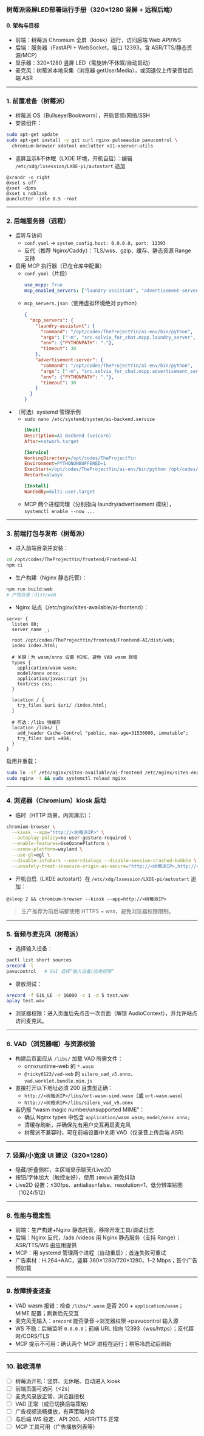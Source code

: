 ### 树莓派竖屏LED部署运行手册（320×1280 竖屏 + 远程后端）

#### 0. 架构与目标
- 前端：树莓派 Chromium 全屏（kiosk）运行，访问后端 Web API/WS
- 后端：服务器（FastAPI + WebSocket，端口 12393，含 ASR/TTS/静态资源/MCP）
- 显示器：320×1280 竖屏 LED（需旋转/不休眠/自动启动）
- 麦克风：树莓派本地采集（浏览器 getUserMedia），或回退仅上传录音给后端 ASR

---

### 1. 前置准备（树莓派）
- 树莓派 OS（Bullseye/Bookworm），开启音频/网络/SSH
- 安装组件：
```bash
sudo apt-get update
sudo apt-get install -y git curl nginx pulseaudio pavucontrol \
  chromium-browser xdotool unclutter x11-xserver-utils
```
- 竖屏显示&不休眠（LXDE 环境，开机自启）：编辑 `/etc/xdg/lxsession/LXDE-pi/autostart` 追加
```
@xrandr -o right
@xset s off
@xset -dpms
@xset s noblank
@unclutter -idle 0.5 -root
```

---

### 2. 后端服务器（远程）
- 监听与访问
  - `conf.yaml` → `system_config.host: 0.0.0.0`，`port: 12393`
  - 反代（推荐 Nginx/Caddy）：TLS/wss、gzip、缓存、静态资源 Range 支持
- 启用 MCP 执行器（已在仓库中配置）
  - `conf.yaml`（片段）
    ```yaml
    use_mcpp: True
    mcp_enabled_servers: ["laundry-assistant", "advertisement-server"]
    ```
  - `mcp_servers.json`（使用虚拟环境绝对 python）
    ```json
    {
      "mcp_servers": {
        "laundry-assistant": {
          "command": "/opt/codes/TheProjectYin/ai-env/bin/python",
          "args": ["-m", "src.solvia_for_chat.mcpp.laundry_server", "--videos-dir=videos"],
          "env": {"PYTHONPATH": "."},
          "timeout": 30
        },
        "advertisement-server": {
          "command": "/opt/codes/TheProjectYin/ai-env/bin/python",
          "args": ["-m", "src.solvia_for_chat.mcpp.advertisement_server", "--ads-dir=ads"],
          "env": {"PYTHONPATH": "."},
          "timeout": 30
        }
      }
    }
    ```
- （可选）systemd 管理示例
  - `sudo nano /etc/systemd/system/ai-backend.service`
    ```ini
    [Unit]
    Description=AI Backend (uvicorn)
    After=network.target

    [Service]
    WorkingDirectory=/opt/codes/TheProjectYin
    Environment=PYTHONUNBUFFERED=1
    ExecStart=/opt/codes/TheProjectYin/ai-env/bin/python /opt/codes/TheProjectYin/run_server.py --verbose
    Restart=always

    [Install]
    WantedBy=multi-user.target
    ```
  - MCP 两个进程同理（分别指向 laundry/advertisement 模块），`systemctl enable --now ...`

---

### 3. 前端打包与发布（树莓派）
- 进入前端目录并安装：
```bash
cd /opt/codes/TheProjectYin/frontend/Frontend-AI
npm ci
```
- 生产构建（Nginx 静态托管）：
```bash
npm run build:web
# 产物目录：dist/web
```
- Nginx 站点（/etc/nginx/sites-available/ai-frontend）：
```nginx
server {
  listen 80;
  server_name _;

  root /opt/codes/TheProjectYin/frontend/Frontend-AI/dist/web;
  index index.html;

  # 关键：为 wasm/onnx 设置 MIME，避免 VAD wasm 报错
  types {
    application/wasm wasm;
    model/onnx onnx;
    application/javascript js;
    text/css css;
  }

  location / {
    try_files $uri $uri/ /index.html;
  }

  # 可选：/libs 强缓存
  location /libs/ {
    add_header Cache-Control "public, max-age=31536000, immutable";
    try_files $uri =404;
  }
}
```
启用并重载：
```bash
sudo ln -sf /etc/nginx/sites-available/ai-frontend /etc/nginx/sites-enabled/ai-frontend
sudo nginx -t && sudo systemctl reload nginx
```

---

### 4. 浏览器（Chromium）kiosk 启动
- 临时（HTTP 场景，内网演示）：
```bash
chromium-browser \
  --kiosk --app="http://<树莓派IP>" \
  --autoplay-policy=no-user-gesture-required \
  --enable-features=UseOzonePlatform \
  --ozone-platform=wayland \
  --use-gl=egl \
  --disable-infobars --noerrdialogs --disable-session-crashed-bubble \
  --unsafely-treat-insecure-origin-as-secure="http://<树莓派IP>,http://<后端域名或IP>:12393"
```
- 开机自启（LXDE autostart）在 `/etc/xdg/lxsession/LXDE-pi/autostart` 追加：
```
@sleep 2 && chromium-browser --kiosk --app=http://<树莓派IP>
```
> 生产推荐为前后端都使用 HTTPS + wss，避免浏览器权限限制。

---

### 5. 音频与麦克风（树莓派）
- 选择输入设备：
```bash
pactl list short sources
arecord -l
pavucontrol   # GUI 选择“输入设备/应用权限”
```
- 录放测试：
```bash
arecord -f S16_LE -r 16000 -c 1 -d 5 test.wav
aplay test.wav
```
- 浏览器权限：进入页面后先点击一次页面（解锁 AudioContext），并允许站点访问麦克风。

---

### 6. VAD（浏览器端）与资源校验
- 构建后页面应从 `/libs/` 加载 VAD 所需文件：
  - onnxruntime-web 的 `*.wasm`
  - `@ricky0123/vad-web` 的 `silero_vad_v5.onnx`、`vad.worklet.bundle.min.js`
- 直接打开以下地址必须 200 且类型正确：
  - `http://<树莓派IP>/libs/ort-wasm-simd.wasm`（或 `ort-wasm.wasm`）
  - `http://<树莓派IP>/libs/silero_vad_v5.onnx`
- 若仍报 “wasm magic number/unsupported MIME”：
  - 确认 Nginx types 中包含 `application/wasm wasm;` `model/onnx onnx;`
  - 清缓存刷新，并确保先有用户交互再启麦克风
  - 树莓派不兼容时，可在前端设置中关闭 VAD（仅录音上传后端 ASR）

---

### 7. 竖屏/小宽度 UI 建议（320×1280）
- 隐藏/折叠侧栏，主区域显示聊天/Live2D
- 按钮/字体加大（触控友好），使用 `100dvh` 避免抖动
- Live2D 设置：≤30fps、antialias=false、resolution=1、低分辨率贴图（1024/512）

---

### 8. 性能与稳定性
- 前端：生产构建+Nginx 静态托管，移除开发工具/调试日志
- 后端：Nginx 反代，/ads /videos 用 Nginx 静态服务（支持 Range）；ASR/TTS/WS 由应用提供
- MCP：用 systemd 管理两个进程（自动重启）；首连失败可重试
- 广告素材：H.264+AAC，竖屏 360×1280/720×1280，1–2 Mbps；首个广告预加载

---

### 9. 故障排查速查
- VAD wasm 报错：检查 `/libs/*.wasm` 是否 200 + `application/wasm`；MIME 配置；刷新后先交互
- 麦克风无输入：`arecord` 能否录音→浏览器权限→pavucontrol 输入源
- WS 不稳：后端监听 `0.0.0.0`；前端 URL 指向 12393（wss/https）；反代超时/CORS/TLS
- MCP 提示不可用：确认两个 MCP 进程在运行；稍等冷启动后刷新

---

### 10. 验收清单
- [ ] 树莓派开机：竖屏、无休眠、自动进入 kiosk
- [ ] 前端页面可访问（<2s）
- [ ] 麦克风录放正常、浏览器授权
- [ ] VAD 正常（或已切换后端策略）
- [ ] 广告视频流畅播放，有声策略符合
- [ ] 与后端 WS 稳定、API 200、ASR/TTS 正常
- [ ] MCP 工具可用（广告播放列表等）

